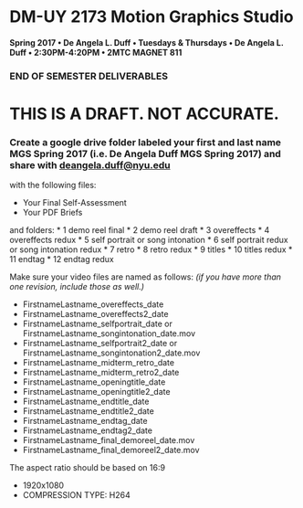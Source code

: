 # DM-UY 2173 Motion Graphics Studio

#### Spring 2017 • De Angela L. Duff • Tuesdays &amp; Thursdays • De Angela L. Duff • 2:30PM-4:20PM • 2MTC MAGNET 811

### END OF SEMESTER DELIVERABLES
# THIS IS A DRAFT. NOT ACCURATE.

### Create a google drive folder labeled your first and last name MGS Spring 2017 (i.e. De Angela Duff MGS Spring 2017) and share with deangela.duff@nyu.edu

with the following files:
* Your Final Self-Assessment
* Your PDF Briefs

and folders:
    * 1 demo reel final
    * 2 demo reel draft
    * 3 overeffects
    * 4 overeffects redux
    * 5 self portrait or song intonation
    * 6 self portrait redux or song intonation redux
    * 7 retro
    * 8 retro redux
    * 9 titles
    * 10 titles redux
    * 11 endtag
    * 12 endtag redux
 

Make sure your video files are named as follows:
*(if you have more than one revision, include those as well.)*
* FirstnameLastname_overeffects_date
* FirstnameLastname_overeffects2_date
* FirstnameLastname_selfportrait_date or FirstnameLastname_songintonation_date.mov
* FirstnameLastname_selfportrait2_date or FirstnameLastname_songintonation2_date.mov
* FirstnameLastname_midterm_retro_date
* FirstnameLastname_midterm_retro2_date
* FirstnameLastname_openingtitle_date
* FirstnameLastname_openingtitle2_date
* FirstnameLastname_endtitle_date
* FirstnameLastname_endtitle2_date
* FirstnameLastname_endtag_date
* FirstnameLastname_endtag2_date
* FirstnameLastname_final_demoreel_date.mov
* FirstnameLastname_final_demoreel2_date.mov


The aspect ratio should be based on 16:9
* 1920x1080
* COMPRESSION TYPE: H264